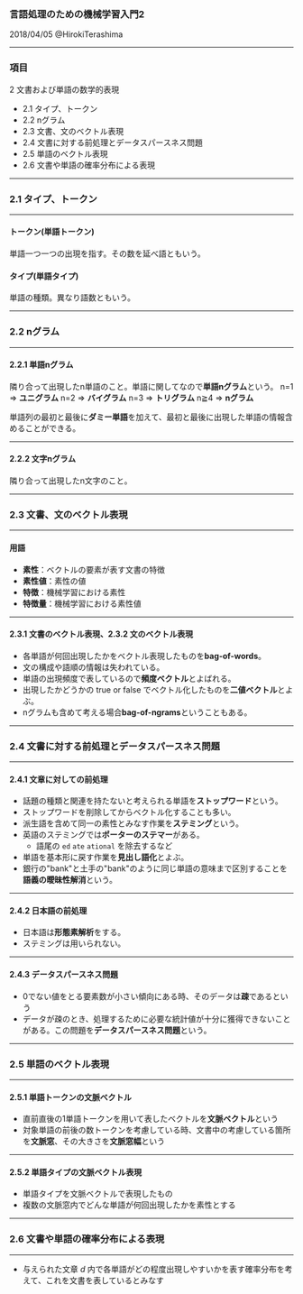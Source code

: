 ### 言語処理のための機械学習入門2

2018/04/05 @HirokiTerashima

---

### 項目

2 文書および単語の数学的表現
- 2.1 タイプ、トークン
- 2.2 nグラム
- 2.3 文書、文のベクトル表現
- 2.4 文書に対する前処理とデータスパースネス問題
- 2.5 単語のベクトル表現
- 2.6 文書や単語の確率分布による表現

---

### 2.1 タイプ、トークン

---

#### トークン(単語トークン)
単語一つ一つの出現を指す。その数を延べ語ともいう。

#### タイプ(単語タイプ)
単語の種類。異なり語数ともいう。

---

### 2.2 nグラム

---

#### 2.2.1 単語nグラム

隣り合って出現したn単語のこと。単語に関してなので**単語nグラム**という。
n=1 => **ユニグラム**
n=2 => **バイグラム**
n=3 => **トリグラム**
n≧4 => **nグラム**

単語列の最初と最後に**ダミー単語**を加えて、最初と最後に出現した単語の情報含めることができる。

---

#### 2.2.2 文字nグラム

隣り合って出現したn文字のこと。

---

### 2.3 文書、文のベクトル表現

---

#### 用語

- **素性**：ベクトルの要素が表す文書の特徴
- **素性値**：素性の値
- **特徴**：機械学習における素性
- **特徴量**：機械学習における素性値

---

#### 2.3.1 文書のベクトル表現、2.3.2 文のベクトル表現

- 各単語が何回出現したかをベクトル表現したものを**bag-of-words**。
- 文の構成や語順の情報は失われている。
- 単語の出現頻度で表しているので**頻度ベクトル**とよばれる。
- 出現したかどうかの true or false でベクトル化したものを**二値ベクトル**とよぶ。
- nグラムも含めて考える場合**bag-of-ngrams**ということもある。

---

### 2.4 文書に対する前処理とデータスパースネス問題

---

#### 2.4.1 文章に対しての前処理

- 話題の種類と関連を持たないと考えられる単語を**ストップワード**という。
- ストップワードを削除してからベクトル化することも多い。
- 派生語を含めて同一の素性とみなす作業を**ステミング**という。
- 英語のステミングでは**ポーターのステマー**がある。
  - 語尾の `ed` `ate` `ational` を除去するなど
- 単語を基本形に戻す作業を**見出し語化**とよぶ。
- 銀行の"bank"と土手の"bank"のように同じ単語の意味まで区別することを**語義の曖昧性解消**という。

---

#### 2.4.2 日本語の前処理

- 日本語は**形態素解析**をする。
- ステミングは用いられない。

---

#### 2.4.3 データスパースネス問題

- 0でない値をとる要素数が小さい傾向にある時、そのデータは**疎**であるという
- データが疎のとき、処理するために必要な統計値が十分に獲得できないことがある。この問題を**データスパースネス問題**という。

---

### 2.5 単語のベクトル表現

---

#### 2.5.1 単語トークンの文脈ベクトル

- 直前直後の1単語トークンを用いて表したベクトルを**文脈ベクトル**という
- 対象単語の前後の数トークンを考慮している時、文書中の考慮している箇所を**文脈窓**、その大きさを**文脈窓幅**という

---

#### 2.5.2 単語タイプの文脈ベクトル表現

- 単語タイプを文脈ベクトルで表現したもの
- 複数の文脈窓内でどんな単語が何回出現したかを素性とする

---

### 2.6 文書や単語の確率分布による表現

---

- 与えられた文章 $d$ 内で各単語がどの程度出現しやすいかを表す確率分布を考えて、これを文書を表しているとみなす

